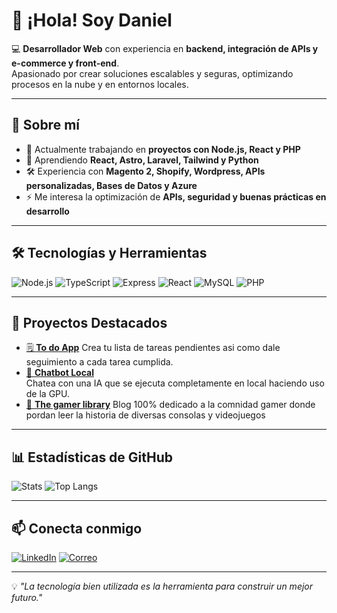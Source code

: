 # 👋 ¡Hola! Soy Daniel

💻 **Desarrollador Web** con experiencia en **backend, integración de APIs y e-commerce y front-end**.  
Apasionado por crear soluciones escalables y seguras, optimizando procesos en la nube y en entornos locales.

---

## 🚀 Sobre mí
- 🔭 Actualmente trabajando en **proyectos con Node.js, React y PHP**
- 🌱 Aprendiendo **React, Astro, Laravel, Tailwind y Python**
- 🛠 Experiencia con **Magento 2, Shopify, Wordpress, APIs personalizadas, Bases de Datos y Azure**
- ⚡ Me interesa la optimización de **APIs, seguridad y buenas prácticas en desarrollo**

---

## 🛠 Tecnologías y Herramientas
![Node.js](https://img.shields.io/badge/Node.js-339933?style=for-the-badge&logo=node.js&logoColor=white)
![TypeScript](https://img.shields.io/badge/TypeScript-007ACC?style=for-the-badge&logo=typescript&logoColor=white)
![Express](https://img.shields.io/badge/Express.js-000000?style=for-the-badge&logo=express&logoColor=white)
![React](https://img.shields.io/badge/React-0000ff?style=for-the-badge&logo=react&logoColor=white)
![MySQL](https://img.shields.io/badge/MySQL-005C84?style=for-the-badge&logo=mysql&logoColor=white)
![PHP](https://img.shields.io/badge/PHP-000000?style=for-the-badge&logo=php&logoColor=white)

---

## 📌 Proyectos Destacados
- [🗒️ **To do App**](https://github.com/DanH99-DEV/todo-app)
  Crea tu lista de tareas pendientes asi como dale seguimiento a cada tarea cumplida.
- [🤖 **Chatbot Local**](https://github.com/DanH99-DEV/chatbot-local)  
  Chatea con una IA que se ejecuta completamente en local haciendo uso de la GPU.
- [👾 **The gamer library**](https://github.com/DanH99-DEV/The_Gamer_Library)
  Blog 100% dedicado a la comnidad gamer donde pordan leer la historia de diversas consolas y videojuegos

---

## 📊 Estadísticas de GitHub
![Stats](https://github-readme-stats.vercel.app/api?username=tu-usuario&show_icons=true&theme=tokyonight)
![Top Langs](https://github-readme-stats.vercel.app/api/top-langs/?username=tu-usuario&layout=compact&theme=tokyonight)

---

## 📫 Conecta conmigo
[![LinkedIn](https://img.shields.io/badge/LinkedIn-blue?style=for-the-badge&logo=linkedin)](https://www.linkedin.com/in/daniel-hernandez-93ba4121a)
[![Correo](https://img.shields.io/badge/Email-D14836?style=for-the-badge&logo=gmail&logoColor=white)](mailto:hernandez.rueda.daniel@hotmail.com)

---
💡 *"La tecnología bien utilizada es la herramienta para construir un mejor futuro."*
